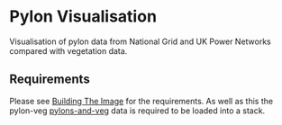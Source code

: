 # Pylon Visualisation

Visualisation of pylon data from National Grid and UK Power Networks compared with vegetation data.

## Requirements
Please see [Building The Image](..\example-mapbox-vis\README.md#building-the-image) for the requirements. As well as this the pylon-veg [pylons-and-veg](../../../Deploy/stacks/dynamic/example_datasets/inputs/config/pylons-and-veg.json) data is required to be loaded into a stack.
